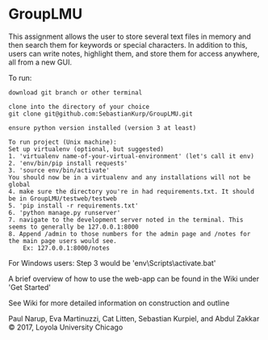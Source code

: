 # GroupLMU

This assignment allows the user to store several text files in memory and then search them for keywords or special characters.  In addition to this, users can write notes, highlight them, and store them for access anywhere, all from a new GUI.

To run:

    download git branch or other terminal

    clone into the directory of your choice
    git clone git@github.com:SebastianKurp/GroupLMU.git

    ensure python version installed (version 3 at least)

    To run project (Unix machine): 
    Set up virtualenv (optional, but suggested)
	1. 'virtualenv name-of-your-virtual-environment' (let's call it env)
	2. 'env/bin/pip install requests'
	3. 'source env/bin/activate'
	You should now be in a virtualenv and any installations will not be global
	4. make sure the directory you're in had requirements.txt. It should be in GroupLMU/testweb/testweb
	5. 'pip install -r requirements.txt'
	6. 'python manage.py runserver'
	7. navigate to the development server noted in the terminal. This seems to generally be 127.0.0.1:8000
	8. Append /admin to those numbers for the admin page and /notes for the main page users would see. 
		Ex: 127.0.0.1:8000/notes
For Windows users: Step 3 would be 'env\Scripts\activate.bat'

A brief overview of how to use the web-app can be found in the Wiki under 'Get Started'

See Wiki for more detailed information on construction and outline

Paul Narup, Eva Martinuzzi, Cat Litten, Sebastian Kurpiel, and Abdul Zakkar © 2017, Loyola University Chicago
